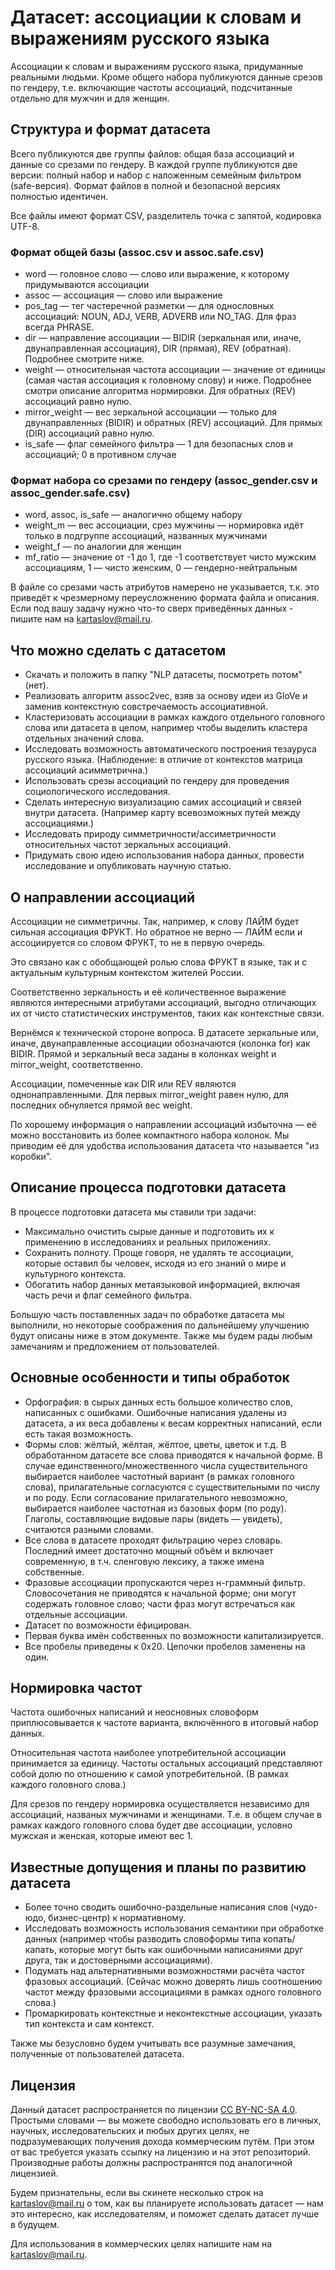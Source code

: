 # Датасет: ассоциации к словам и выражениям русского языка

Ассоциации к словам и выражениям русского языка, придуманные реальными людьми. Кроме общего набора публикуются данные срезов по гендеру, т.е. включающие частоты ассоциаций, подсчитанные отдельно для мужчин и для женщин.

## Структура и формат датасета

Всего публикуются две группы файлов: общая база ассоциаций и данные со срезами по гендеру. В каждой группе публикуются две версии: полный набор и набор с наложенным семейным фильтром (safe-версия). Формат файлов в полной и безопасной версиях полностью идентичен.

Все файлы имеют формат CSV, разделитель точка с запятой, кодировка UTF-8.

### Формат общей базы (assoc.csv и assoc.safe.csv)

* word — головное слово — слово или выражение, к которому придумываются ассоциации
* assoc — ассоциация — слово или выражение
* pos_tag — тег частеречной разметки — для однословных ассоциаций: NOUN, ADJ, VERB, ADVERB или NO_TAG. Для фраз всегда PHRASE.
* dir — направление ассоциации — BIDIR (зеркальная или, иначе, двунаправленная ассоциация), DIR (прямая), REV (обратная). Подробнее смотрите ниже.
* weight — относительная частота ассоциации — значение от единицы (самая частая ассоциация к головному слову) и ниже. Подробнее смотри описание алгоритма нормировки. Для обратных (REV) ассоциаций равно нулю.
* mirror_weight — вес зеркальной ассоциации — только для двунаправленных (BIDIR) и обратных (REV) ассоциаций. Для прямых (DIR) ассоциаций равно нулю.
* is_safe — флаг семейного фильтра — 1 для безопасных слов и ассоциаций; 0 в противном случае

### Формат набора со срезами по гендеру (assoc_gender.csv и assoc_gender.safe.csv)

* word, assoc, is_safe — аналогично общему набору
* weight_m — вес ассоциации, срез мужчины — нормировка идёт только в подгруппе ассоциаций, названных мужчинами
* weight_f — по аналогии для женщин
* mf_ratio — значение от -1 до 1, где -1 соответствует чисто мужским ассоциациям, 1 — чисто женским, 0 — гендерно-нейтральным

В файле со срезами часть атрибутов намерено не указывается, т.к. это приведёт к чрезмерному переусложнению формата файла и описания. Если под вашу задачу нужно что-то сверх приведённых данных - пишите нам на kartaslov@mail.ru.

## Что можно сделать с датасетом

* Скачать и положить в папку "NLP датасеты, посмотреть потом" (нет).
* Реализовать алгоритм assoc2vec, взяв за основу идеи из GloVe и заменив контекстную совстречаемость ассоциативной.
* Кластеризовать ассоциации в рамках каждого отдельного головного слова или датасета в целом, например чтобы выделить кластера отдельных значений слова.
* Исследовать возможность автоматического построения тезауруса русского языка. (Наблюдение: в отличие от контекстов матрица ассоциаций асимметрична.)
* Использовать срезы ассоциаций по гендеру для проведения социологического исследования.
* Сделать интересную визуализацию самих ассоциаций и связей внутри датасета. (Например карту всевозможных путей между ассоциациями.)
* Исследовать природу симметричности/ассиметричности относительных частот зеркальных ассоциаций.
* Придумать свою идею использования набора данных, провести исследование и опубликовать научную статью.

## О направлении ассоциаций

Ассоциации не симметричны. Так, например, к слову ЛАЙМ будет сильная ассоциация ФРУКТ. Но обратное не верно — ЛАЙМ если и ассоциируется со словом ФРУКТ, то не в первую очередь.

Это связано как с обобщающей ролью слова ФРУКТ в языке, так и с  актуальным культурным контекстом жителей России.

Соответственно зеркальность и её количественное выражение являются интересными атрибутами ассоциаций, выгодно отличающих их от чисто статистических инструментов, таких как контекстные связи.

Вернёмся к технической стороне вопроса. В датасете зеркальные или, иначе, двунаправленные ассоциации обозначаются (колонка for) как BIDIR. Прямой и зеркальный веса заданы в колонках weight и mirror_weight, соответственно.

Ассоциации, помеченные как DIR или REV являются однонаправленными. Для первых mirror_weight равен нулю, для последних обнуляется прямой вес weight.

По хорошему информация о направлении ассоциаций избыточна — её можно восстановить из более компактного набора колонок. Мы приводим её для удобства использования датасета что называется "из коробки".

## Описание процесса подготовки датасета

В процессе подготовки датасета мы ставили три задачи:

* Максимально очистить сырые данные и подготовить их к применению в исследованиях и реальных приложениях.
* Сохранить полноту. Проще говоря, не удалять те ассоциации, которые оставил бы человек, исходя из его знаний о мире и культурного контекста.
* Обогатить набор данных метаязыковой информацией, включая часть речи и флаг семейного фильтра.

Большую часть поставленных задач по обработке датасета мы выполнили, но некоторые соображения по дальнейшему улучшению будут описаны ниже в этом документе. Также мы будем рады любым замечаниям и предложением от пользователей.

## Основные особенности и типы обработок

* Орфография: в сырых данных есть большое количество слов, написанных с ошибками. Ошибочные написания удалены из датасета, а их веса добавлены к весам корректных написаний, если есть такая возможность.
* Формы слов: жёлтый, жёлтая, жёлтое, цветы, цветок и т.д. В обработанном датасете все слова приводятся к начальной форме. В случае единственного/множественного числа существительного выбирается наиболее частотный вариант (в рамках головного слова), прилагательные согласуются с существительными по числу и по роду. Если согласование прилагательного невозможно, выбирается наиболее частотная из базовых форм (по роду). Глаголы, составляющие видовые пары (видеть — увидеть), считаются разными словами.
* Все слова в датасете проходят фильтрацию через словарь. Последний имеет достаточно мощный объём и включает современную, в т.ч. сленговую лексику, а также имена собственные.
* Фразовые ассоциации пропускаются через н-граммный фильтр. Словосочетания не приводятся к начальной форме; они могут содержать головное слово; части фраз могут встречаться как отдельные ассоциации.
* Датасет по возможности ёфицирован.
* Первая буква имён собственных по возможности капитализируется.
* Все пробелы приведены к 0x20. Цепочки пробелов заменены на один.

## Нормировка частот

Частота ошибочных написаний и неосновных словоформ приплюсовывается к частоте варианта, включённого в итоговый набор данных.

Относительная частота наиболее употребительной ассоциации принимается за единицу. Частоты остальных ассоциаций представляют собой долю по отношению к самой употребительной. (В рамках каждого головного слова.)

Для срезов по гендеру нормировка осуществляется независимо для ассоциаций, названых мужчинами и женщинами. Т.е. в общем случае в рамках каждого головного слова будет две ассоциации, условно мужская и женская, которые имеют вес 1.

## Известные допущения и планы по развитию датасета

* Более точно сводить ошибочно-раздельные написания слов (чудо-юдо, бизнес-центр) к нормативному.
* Исследовать возможность использования семантики при обработке данных (например чтобы разводить словоформы типа копать/капать, которые могут быть как ошибочными написаниями друг друга, так и достоверными ассоциациями).
* Подумать над альтернативными возможностями расчёта частот фразовых ассоциаций. (Сейчас можно доверять лишь соотношению частот между фразовыми ассоциациями в рамках одного головного слова.)
* Промаркировать контекстные и неконтекстные ассоциации, указать тип контекста и сам контекст.

Также мы безусловно будем учитывать все разумные замечания, полученные от пользователей датасета.

## Лицензия

Данный датасет распространяется по лицензии [CC BY-NC-SA 4.0]. Простыми словами — вы можете свободно использовать его в личных, научных, исследовательских и любых других целях, не подразумевающих получения дохода коммерческим путём. При этом от вас требуется указать ссылку на лицензию и на этот репозиторий. Производные работы должны распространятся под аналогичной лицензией.

Будем признательны, если вы скинете несколько строк на kartaslov@mail.ru о том, как вы планируете использовать датасет — нам это интересно, как исследователям, и поможет сделать датасет лучше в будущем.

Для использования в коммерческих целях напишите нам на kartaslov@mail.ru.

[CC BY-NC-SA 4.0]: https://creativecommons.org/licenses/by-nc-sa/4.0/